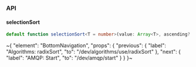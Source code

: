 

### API

#### selectionSort

```ts
default function selectionSort<T = number>(value: Array<T>, ascending?: boolean): Array<T>;
```

~{
  "element": "BottomNavigation",
  "props": {
    "previous": {
      "label": "Algorithms: radixSort",
      "to": "/dev/algorithms/use/radixSort"
    },
    "next": {
      "label": "AMQP: Start",
      "to": "/dev/amqp/start"
    }
  }
}~
